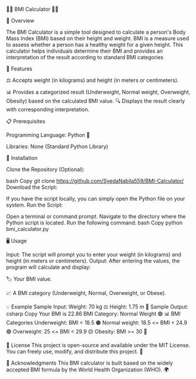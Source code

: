 🏋️‍♀️ BMI Calculator 🧑‍⚕️

📖 Overview

The BMI Calculator is a simple tool designed to calculate a person's Body Mass Index (BMI) based on their height and weight. BMI is a measure used to assess whether a person has a healthy weight for a given height. This calculator helps individuals determine their BMI and provides an interpretation of the result according to standard BMI categories

🌟 Features

⚖️ Accepts weight (in kilograms) and height (in meters or centimeters).
​
 
📊 Provides a categorized result (Underweight, Normal weight, Overweight, Obesity) based on the calculated BMI value.
🔍 Displays the result clearly with corresponding interpretation.

📋 Prerequisites

Programming Language: Python 🐍

Libraries: None (Standard Python Library)

🔧 Installation

Clone the Repository (Optional):

bash
Copy
git clone <https://github.com/SyedaNabila559/BMI-Calculator/>
Download the Script:

If you have the script locally, you can simply open the Python file on your system.
Run the Script:

Open a terminal or command prompt.
Navigate to the directory where the Python script is located.
Run the following command:
bash
Copy
python bmi_calculator.py

🖥️ Usage

Input: The script will prompt you to enter your weight (in kilograms) and height (in meters or centimeters).
Output: After entering the values, the program will calculate and display:

🏷️ Your BMI value.

📈 A BMI category (Underweight, Normal, Overweight, or Obese).

💡 Example
Sample Input:
Weight: 70 kg ⚖️
Height: 1.75 m 📏
Sample Output:
csharp
Copy
Your BMI is 22.86
BMI Category: Normal Weight 🟢
📊 BMI Categories
Underweight: BMI < 18.5 🟠
Normal weight: 18.5 <= BMI < 24.9 🟢
Overweight: 25 <= BMI < 29.9 🟡
Obesity: BMI >= 30 🔴

📜 License
This project is open-source and available under the MIT License. You can freely use, modify, and distribute this project. 📂

🙌 Acknowledgments
This BMI calculator is built based on the widely accepted BMI formula by the World Health Organization (WHO). 🌍
